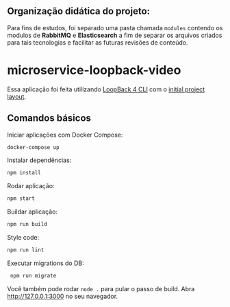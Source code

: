 
## Organização didática do projeto:
Para fins de estudos, foi separado uma pasta chamada `modules` contendo os modulos de **RabbitMQ** e **Elasticsearch** a fim de separar os arquivos criados para tais tecnologias e facilitar as futuras revisões de conteúdo.
# microservice-loopback-video
Essa aplicação foi feita utilizando [LoopBack 4 CLI](https://loopback.io/doc/en/lb4/Command-line-interface.html) com o
[initial project layout](https://loopback.io/doc/en/lb4/Loopback-application-layout.html).
## Comandos básicos
Iniciar aplicações com Docker Compose:
```sh
docker-compose up
```
Instalar dependências:
```sh
npm install
```
Rodar aplicação:
```sh
npm start
```
Buildar aplicação:
```sh
npm run build
```
Style code:
```sh
npm run lint
```
Executar migrations do DB:
```sh
 npm run migrate
```
Você também pode rodar `node .` para pular o passo de build.
Abra http://127.0.0.1:3000 no seu navegador.
